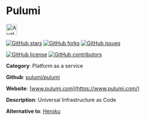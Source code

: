 
# Pulumi 

<a href="https://www.pulumi.com/"><img src="https://icons.duckduckgo.com/ip3/www.pulumi.com.ico" alt="Avatar" width="30" height="30" /></a>

[![GitHub stars](https://img.shields.io/github/stars/pulumi/pulumi.svg?style=social&label=Star&maxAge=2592000)](https://GitHub.com/pulumi/pulumi/stargazers/) [![GitHub forks](https://img.shields.io/github/forks/pulumi/pulumi.svg?style=social&label=Fork&maxAge=2592000)](https://GitHub.com/pulumi/pulumi/network/) [![GitHub issues](https://img.shields.io/github/issues/pulumi/pulumi.svg)](https://GitHub.com/Npulumi/pulumi/issues/)

[![GitHub license](https://img.shields.io/github/license/pulumi/pulumi.svg)](https://github.com/pulumi/pulumi/blob/master/LICENSE) [![GitHub contributors](https://img.shields.io/github/contributors/pulumi/pulumi.svg)](https://GitHub.com/pulumi/pulumi/graphs/contributors/) 

**Category**: Platform as a service

**Github**: [pulumi/pulumi](https://github.com/pulumi/pulumi)

**Website**: [www.pulumi.com](https://www.pulumi.com/)

**Description**:
Universal Infrastructure as Code

**Alternative to**: [Heroku](https://www.heroku.com/)
